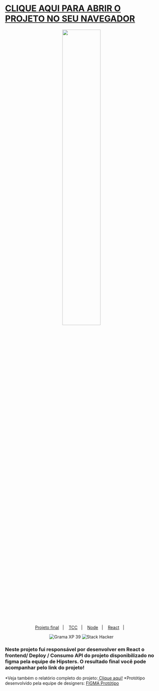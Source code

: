 # <a href="https://giveeorg.github.io/GO/">CLIQUE AQUI PARA ABRIR O PROJETO NO SEU NAVEGADOR</a>

<p align="center">
  <img src="https://github.com/scillapinheiro/gama_academy_desafio-1/blob/main/logo-gama-academy.png" width="50%">
</p>

<p align="center">
  <a href="#-Projeto">Projeto final</a>&nbsp;&nbsp;&nbsp;|&nbsp;&nbsp;&nbsp;
  <a href="#-tecnologias">TCC</a>&nbsp;&nbsp;&nbsp;|&nbsp;&nbsp;&nbsp;
  <a href="#-executando-o-projeto">Node</a>&nbsp;&nbsp;&nbsp;|&nbsp;&nbsp;&nbsp;
  <a href="#-executando-o-projeto">React</a>&nbsp;&nbsp;&nbsp;|&nbsp;&nbsp;&nbsp;
</p>

<p align="center">
  <img alt="Grama XP 39" src="https://img.shields.io/static/v1?label=xp&message=39&color=success&labelColor=grey">
  
  <img alt="Stack Hacker" src="https://img.shields.io/static/v1?label=stack&message=hacker&color=success&labelColor=grey">
  
</p>

### Neste projeto fui responsável por desenvolver em React o frontend/ Deploy / Consumo API do projeto disponibilizado no figma pela equipe de Hipsters. O resultado final você pode acompanhar pelo link do projeto!
*Veja também o relatório completo do projeto:<a href="https://granite-room-a96.notion.site/Relat-rio-79553d6f26fb48759f5744388baa7b86"> Clique aqui!</a>
*Protótipo desenvolvido pela equipe de designers: <a href="https://www.figma.com/file/UCQtCUpEzgPTWMxhe3zfF6/Desafio-Chef%C3%A3o?node-id=23%3A54"> FIGMA Protótipo</a>
